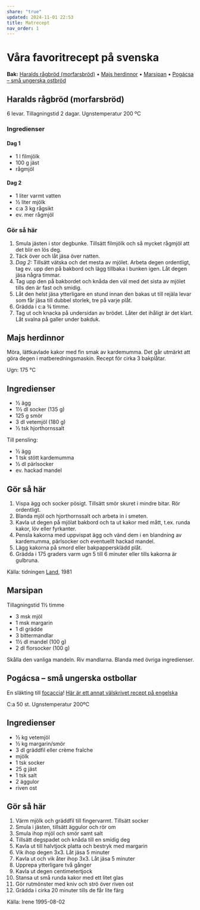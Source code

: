 ```yaml
---
share: "true"
updated: 2024-11-01 22:53
title: Matrecept
nav_order: 1
---
```

# Våra favoritrecept på svenska

**Bak:** [Haralds rågbröd (morfarsbröd)](matrecept.md#haralds-ragbrod-morfarsbrod) • [Majs herdinnor](matrecept.md#majs-herdinnor) • [Marsipan](matrecept.md#marsipan) • [Pogácsa – små ungerska ostbröd](matrecept.md#pogacsa-sma-ungerska-ostbrod)
## Haralds rågbröd (morfarsbröd)
6 levar. Tillagningstid 2 dagar. Ugnstemperatur 200 ºC
### Ingredienser
#### Dag 1
- 1 l filmjölk
- 100 g jäst
- rågmjöl

#### Dag 2
- 1 liter varmt vatten
- ½ liter mjölk
- c:a 3 kg rågsikt
- ev. mer rågmjöl

### Gör så här
1. Smula jästen i stor degbunke. Tillsätt filmjölk och så mycket rågmjöl att det blir en lös deg.
2. Täck över och låt jäsa över natten.
3. *Dag 2:* Tillsätt vätska och det mesta av mjölet. Arbeta degen ordentligt, tag ev. upp den på bakbord och lägg tillbaka i bunken igen. Låt degen jäsa några timmar.
4. Tag upp den på bakbordet och knåda den väl med det sista av mjölet tills den är fast och smidig.
5. Låt den helst jäsa ytterligare en stund innan den bakas ut till rejäla levar som får jäsa till dubbel storlek, tre på varje plåt.
6. Grädda i c:a ¾ timme.
7. Tag ut och knacka på undersidan av brödet. Låter det ihåligt är det klart. Låt svalna på galler under bakduk.

## Majs herdinnor
Möra, lättkavlade kakor med fin smak av kardemumma. Det går utmärkt att göra degen i matberedningsmaskin. Recept för cirka 3 bakplåtar.

Ugn: 175 °C
## Ingredienser
- ½ ägg
- 1½ dl socker (135 g)
- 125 g smör
- 3 dl vetemjöl (180 g)
- ½ tsk hjorthornssalt

Till pensling: 
- ½ ägg
- 1 tsk stött kardemumma
- ½ dl pärlsocker
- ev. hackad mandel

## Gör så här
1. Vispa ägg och socker pösigt. Tillsätt smör skuret i mindre bitar. Rör ordentligt.
2. Blanda mjöl och hjorthornssalt och arbeta in i smeten.
3. Kavla ut degen på mjölat bakbord och ta ut kakor med mått, t.ex. runda kakor, löv eller fyrkanter.
4. Pensla kakorna med uppvispat ägg och vänd dem i en blandning av kardemumma, pärlsocker och eventuellt hackad mandel.
5. Lägg kakorna på smord eller bakpappersklädd plåt.
6. Grädda i 175 graders varm ugn 5 till 6 minuter eller tills kakorna är gulbruna.

Källa: tidningen [Land](https://www.land.se/), 1981
## Marsipan
Tillagningstid 1½ timme 
- 3 msk mjöl
- 1 msk margarin
- 1 dl grädde
- 3 bittermandlar
- 1½ dl mandel (100 g)
- 2 dl florsocker (100 g)

Skålla den vanliga mandeln. Riv mandlarna. Blanda med övriga ingredienser.
## Pogácsa – små ungerska ostbollar
En släkting till [focaccia](https://hu.wikipedia.org/wiki/Pog%C3%A1csa)! [Här är ett annat välskrivet recept på engelska](https://thebakingwizard.com/hungarian-cheese-biscuits-pogacsa/)

C:a 50 st. Ugnstemperatur 200ºC
## Ingredienser
- ½ kg vetemjöl
- ½ kg margarin/smör
- 3 dl gräddfil eller crème fraîche
- mjölk
- 1 tsk socker
- 25 g jäst
- 1 tsk salt
- 2 äggulor
- riven ost

## Gör så här
1. Värm mjölk och gräddfil till fingervarmt. Tillsätt socker
1. Smula i jästen, tillsätt äggulor och rör om
1. Smula ihop mjöl och smör samt salt
1. Tillsätt degspadet och knåda till en smidig deg
1. Kavla ut till halvtjock platta och bestryk med margarin
1. Vik ihop degen 3x3. Låt jäsa 5 minuter
1. Kavla ut och vik åter ihop 3x3. Låt jäsa 5 minuter
1. Upprepa ytterligare två gånger
1. Kavla ut degen centimetertjock
1. Stansa ut små runda kakor med ett litet glas
1. Gör rutmönster med kniv och strö över riven ost
1. Grädda i cirka 20 minuter tills de får lite färg

Källa: Irene 1995-08-02

